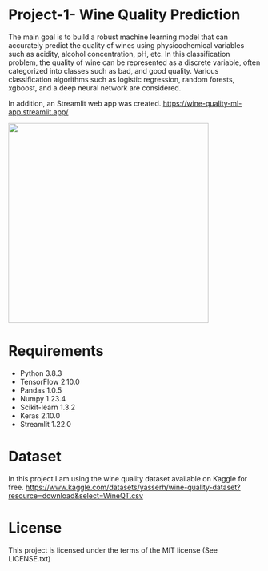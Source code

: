 # Project-1- Wine Quality Prediction
 
The main goal is to build a robust machine learning model that can accurately predict the quality of wines using physicochemical variables such as acidity, alcohol concentration, pH, etc. In this classification problem, the quality of wine can be represented as a discrete variable, often categorized into classes such as bad, and good quality. Various classification algorithms such as logistic regression, random forests, xgboost, and a deep neural network are considered.

In addition, an Streamlit web app was created.
https://wine-quality-ml-app.streamlit.app/

<img src="https://github.com/DrAdrianDC/Portfolio-for-Data-Science/assets/157868503/494fb084-796c-430b-9610-8c4d0da7632c" width="400">



# Requirements

* Python 3.8.3
* TensorFlow  2.10.0
* Pandas 1.0.5
* Numpy  1.23.4
* Scikit-learn 1.3.2
* Keras  2.10.0
* Streamlit 1.22.0

# Dataset

In this project I am using the wine quality dataset available on Kaggle for free.
https://www.kaggle.com/datasets/yasserh/wine-quality-dataset?resource=download&select=WineQT.csv

# License

This project is licensed under the terms of the MIT license (See LICENSE.txt)
